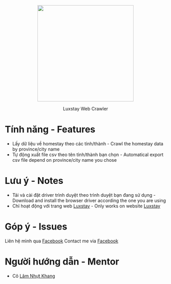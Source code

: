 <p align="center">
  <img height="300px" src="https://github.com/yllaw99/Luxstay-Web-Crawling/blob/main/image/output_csv.png"/>
 </p>
<p align="center">Luxstay Web Crawler</p>

# Tính năng - Features
- Lấy dữ liệu về homestay theo các tỉnh/thành - Crawl the homestay data by province/city name
- Tự động xuất file csv theo tên tỉnh/thành bạn chọn - Automatical export csv file depend on province/city name you chose

# Lưu ý - Notes
- Tải và cài đặt driver trình duyệt theo trình duyệt bạn đang sử dụng - Download and install the browser driver according the one you are using
- Chỉ hoạt động với trang web [Luxstay](https://luxstay.com/vi/s) - Only works on website [Luxstay](https://luxstay.com/vi/s)

# Góp ý - Issues
Liên hệ mình qua [Facebook](https://facebook.com/yllaw99)
Contact me via [Facebook](https://facebook.com/yllaw99)

# Người hướng dẫn - Mentor
- Cô [Lâm Nhựt Khang](#Miss-Lam-Nhut-Khang)
